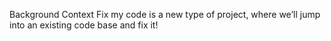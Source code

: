 Background Context
Fix my code is a new type of project, where we’ll jump into an existing code base and fix it!
